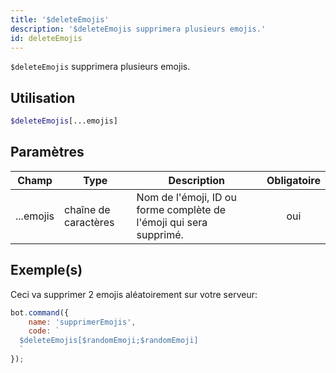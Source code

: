 ```yaml
---
title: '$deleteEmojis'
description: '$deleteEmojis supprimera plusieurs emojis.'
id: deleteEmojis
---
```


`$deleteEmojis` supprimera plusieurs emojis.

## Utilisation

```php
$deleteEmojis[...emojis]
```

## Paramètres

| Champ     | Type                 | Description                                                        | Obligatoire |
| --------- | -------------------- | ------------------------------------------------------------------ |:-----------:|
| ...emojis | chaîne de caractères | Nom de l'émoji, ID ou forme complète de l'émoji qui sera supprimé. |     oui     |

## Exemple(s)

Ceci va supprimer 2 emojis aléatoirement sur votre serveur:

```javascript
bot.command({
    name: 'supprimerEmojis',
    code: `
  $deleteEmojis[$randomEmoji;$randomEmoji]
  `
});
```
